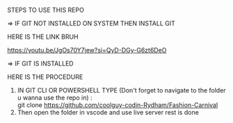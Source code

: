 STEPS TO USE THIS REPO


=> IF GIT NOT INSTALLED ON SYSTEM THEN INSTALL GIT 

HERE IS THE LINK BRUH

<A HREF="https://youtu.be/JgOs70Y7jew?si=QyD-DGy-G6zt6DeO">https://youtu.be/JgOs70Y7jew?si=QyD-DGy-G6zt6DeO</A>


=> IF GIT IS INSTALLED

HERE IS THE PROCEDURE

1. IN GIT CLI OR POWERSHELL TYPE (Don't forget to navigate to the folder u wanna use the  repo in) : <br>
    git clone https://github.com/coolguy-codin-Rydham/Fashion-Carnival
2. Then open the folder in vscode and use live server rest is done